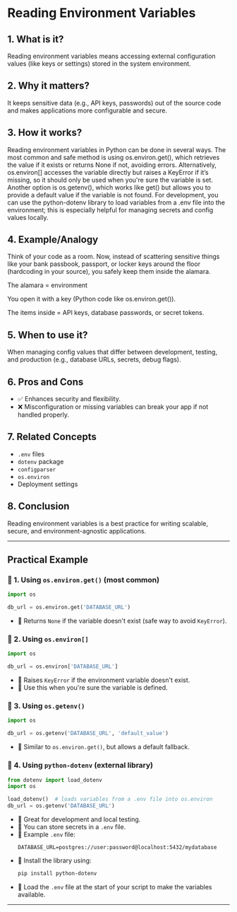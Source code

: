 # Reading Environment Variables

## 1. What is it?  
Reading environment variables means accessing external configuration values (like keys or settings) stored in the system environment.

## 2. Why it matters?  
It keeps sensitive data (e.g., API keys, passwords) out of the source code and makes applications more configurable and secure.

## 3. How it works?  
Reading environment variables in Python can be done in several ways. The most common and safe method is using os.environ.get(), which retrieves the value if it exists or returns None if not, avoiding errors. Alternatively, os.environ[] accesses the variable directly but raises a KeyError if it’s missing, so it should only be used when you're sure the variable is set. Another option is os.getenv(), which works like get() but allows you to provide a default value if the variable is not found. For development, you can use the python-dotenv library to load variables from a .env file into the environment; this is especially helpful for managing secrets and config values locally.

## 4. Example/Analogy  
Think of your code as a room. Now, instead of scattering sensitive things like your bank passbook, passport, or locker keys around the floor (hardcoding in your source), you safely keep them inside the alamara.

The alamara = environment

You open it with a key (Python code like os.environ.get()).

The items inside = API keys, database passwords, or secret tokens.


## 5. When to use it?  
When managing config values that differ between development, testing, and production (e.g., database URLs, secrets, debug flags).

## 6. Pros and Cons  
- ✅ Enhances security and flexibility.  
- ❌ Misconfiguration or missing variables can break your app if not handled properly.

## 7. Related Concepts  
- `.env` files  
- `dotenv` package  
- `configparser`  
- `os.environ`  
- Deployment settings  

## 8. Conclusion  
Reading environment variables is a best practice for writing scalable, secure, and environment-agnostic applications.

---

## Practical Example

### 🔹 1. Using `os.environ.get()` (most common)
```python
import os

db_url = os.environ.get('DATABASE_URL')
```
- 🔸 Returns `None` if the variable doesn't exist (safe way to avoid `KeyError`).

### 🔹 2. Using `os.environ[]`
```python
import os

db_url = os.environ['DATABASE_URL']
```
- 🔸 Raises `KeyError` if the environment variable doesn't exist.
- 🔸 Use this when you're sure the variable is defined.

### 🔹 3. Using `os.getenv()`
```python
import os

db_url = os.getenv('DATABASE_URL', 'default_value')
```
- 🔸 Similar to `os.environ.get()`, but allows a default fallback.

### 🔹 4. Using `python-dotenv` (external library)
```python
from dotenv import load_dotenv
import os

load_dotenv()  # loads variables from a .env file into os.environ
db_url = os.getenv('DATABASE_URL')
```
- 🔸 Great for development and local testing.
- 🔸 You can store secrets in a `.env` file.
- 🔸 Example `.env` file:
    ```
    DATABASE_URL=postgres://user:password@localhost:5432/mydatabase
    ```
- 🔸 Install the library using:
    ```bash
    pip install python-dotenv
    ```
- 🔸 Load the `.env` file at the start of your script to make the variables available.

---